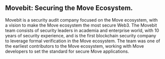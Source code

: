## Movebit: Securing the Move Ecosystem.

Movebit is a security audit company focused on the Move ecosystem, with a vision to make the Move ecosystem the most secure Web3. 
The Movebit team consists of security leaders in academia and enterprise world, with 10 years of security experience, and is the first blockchain security company to leverage formal verification in the Move ecosystem. The team was one of the earliest contributors to the Move ecosystem, working with Move developers to set the standard for secure Move applications.

